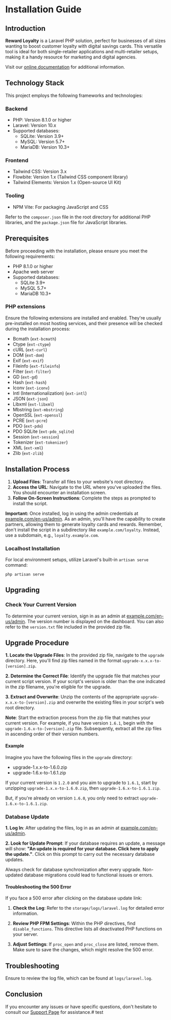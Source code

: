 # Installation Guide

## Introduction

**Reward Loyalty** is a Laravel PHP solution, perfect for businesses of all sizes wanting to boost customer loyalty with digital savings cards. This versatile tool is ideal for both single-retailer applications and multi-retailer setups, making it a handy resource for marketing and digital agencies.

Visit our [online documentation](https://nowsquare.com/en-us/reward-loyalty/docs/introduction) for additional information.

## Technology Stack

This project employs the following frameworks and technologies:

### Backend
 - PHP: Version 8.1.0 or higher
 - Laravel: Version 10.x
 - Supported databases:
   - SQLite: Version 3.9+
   - MySQL: Version 5.7+
   - MariaDB: Version 10.3+

### Frontend
 - Tailwind CSS: Version 3.x
 - Flowbite: Version 1.x (Tailwind CSS component library)
 - Tailwind Elements: Version 1.x (Open-source UI Kit)

### Tooling
 - NPM Vite: For packaging JavaScript and CSS

Refer to the `composer.json` file in the root directory for additional PHP libraries, and the `package.json` file for JavaScript libraries.

## Prerequisites

Before proceeding with the installation, please ensure you meet the following requirements:

 - PHP 8.1.0 or higher
 - Apache web server
 - Supported databases:
   - SQLite 3.9+
   - MySQL 5.7+
   - MariaDB 10.3+

### PHP extensions

Ensure the following extensions are installed and enabled. They're usually pre-installed on most hosting services, and their presence will be checked during the installation process:

 - Bcmath (`ext-bcmath`)
 - Ctype (`ext-ctype`)
 - cURL (`ext-curl`)
 - DOM (`ext-dom`)
 - Exif (`ext-exif`)
 - Fileinfo (`ext-fileinfo`)
 - Filter (`ext-filter`)
 - GD (`ext-gd`)
 - Hash (`ext-hash`)
 - Iconv (`ext-iconv`)
 - Intl (Internationalization) (`ext-intl`)
 - JSON (`ext-json`)
 - Libxml (`ext-libxml`)
 - Mbstring (`ext-mbstring`)
 - OpenSSL (`ext-openssl`)
 - PCRE (`ext-pcre`)
 - PDO (`ext-pdo`)
 - PDO SQLite (`ext-pdo_sqlite`)
 - Session (`ext-session`)
 - Tokenizer (`ext-tokenizer`)
 - XML (`ext-xml`)
 - Zlib (`ext-zlib`)

## Installation Process

1. **Upload Files**: Transfer all files to your website's root directory.
2. **Access the URL**: Navigate to the URL where you've uploaded the files. You should encounter an installation screen.
3. **Follow On-Screen Instructions**: Complete the steps as prompted to install the script.

**Important:** Once installed, log in using the admin credentials at <u>example.com/en-us/admin</u>. As an admin, you'll have the capability to create partners, allowing them to generate loyalty cards and rewards. Remember, don't install the script in a subdirectory like `example.com/loyalty`. Instead, use a subdomain, e.g., `loyalty.example.com`.

### Localhost Installation

For local environment setups, utilize Laravel's built-in `artisan serve` command:

```php artisan serve```

## Upgrading

### Check Your Current Version

To determine your current version, sign in as an admin at <u>example.com/en-us/admin</u>. The version number is displayed on the dashboard. You can also refer to the `version.txt` file included in the provided zip file.

## Upgrade Procedure

**1. Locate the Upgrade Files**: In the provided zip file, navigate to the `upgrade` directory. Here, you'll find zip files named in the format `upgrade-x.x.x-to-[version].zip`. 

**2. Determine the Correct File**: Identify the upgrade file that matches your current script version. If your script's version is older than the one indicated in the zip filename, you're eligible for the upgrade.

**3. Extract and Overwrite**: Unzip the contents of the appropriate `upgrade-x.x.x-to-[version].zip` and overwrite the existing files in your script's web root directory.

**Note**: Start the extraction process from the zip file that matches your current version. For example, if you have version `1.6.1`, begin with the `upgrade-1.6.x-to-[version].zip` file. Subsequently, extract all the zip files in ascending order of their version numbers.

#### Example

Imagine you have the following files in the `upgrade` directory:

 - upgrade-1.x.x-to-1.6.0.zip
 - upgrade-1.6.x-to-1.6.1.zip

If your current version is `1.2.0` and you aim to upgrade to `1.6.1`, start by unzipping `upgrade-1.x.x-to-1.6.0.zip`, then `upgrade-1.6.x-to-1.6.1.zip`.

But, if you're already on version `1.6.0`, you only need to extract `upgrade-1.6.x-to-1.6.1.zip`.

### Database Update

**1. Log In**: After updating the files, log in as an admin at <u>example.com/en-us/admin</u>.

**2. Look for Update Prompt**: If your database requires an update, a message will show: **"An update is required for your database. Click here to apply the update."**. Click on this prompt to carry out the necessary database updates.

Always check for database synchronization after every upgrade. Non-updated database migrations could lead to functional issues or errors.

#### Troubleshooting the 500 Error

If you face a 500 error after clicking on the database update link:

1. **Check the Log**: Refer to the `storage/logs/laravel.log` for detailed error information.

2. **Review PHP FPM Settings**: Within the PHP directives, find `disable_functions`. This directive lists all deactivated PHP functions on your server.

3. **Adjust Settings**: If `proc_open` and `proc_close` are listed, remove them. Make sure to save the changes, which might resolve the 500 error.

## Troubleshooting

Ensure to review the log file, which can be found at `logs/laravel.log`.

## Conclusion

If you encounter any issues or have specific questions, don't hesitate to consult our [Support Page](https://nowsquare.com/en-us/reward-loyalty/support) for assistance.# test
